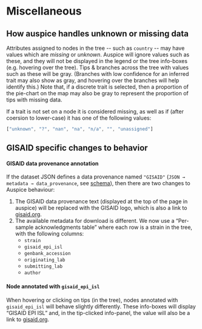 # Miscellaneous


## How auspice handles unknown or missing data

Attributes assigned to nodes in the tree -- such as `country` -- may have values which are _missing_ or _unknown_.
Auspice will ignore values such as these, and they will not be displayed in the legend or the tree info-boxes (e.g. hovering over the tree).
Tips & branches across the tree with values such as these will be gray. (Branches with low confidence for an inferred trait may also show as gray, and hovering over the branches will help identify this.)
Note that, if a discrete trait is selected, then a proportion of the pie-chart on the map may also be gray to represent the proportion of tips with missing data.


If a trait is not set on a node it is considered missing, as well as if (after coersion to lower-case) it has one of the following values:
```js
["unknown", "?", "nan", "na", "n/a", "", "unassigned"]
```

## GISAID specific changes to behavior


#### **GISAID data provenance annotation**
If the dataset JSON defines a data provenance named `"GISAID"` (`JSON → metadata → data_provenance`, see [schema](https://github.com/nextstrain/augur/blob/master/augur/data/schema-export-v2.json)), then there are two changes to Auspice behaviour:
1. The GISAID data provenance text (displayed at the top of the page in auspice) will be replaced with the GISAID logo, which is also a link to [gisaid.org](https://gisaid.org).
2. The available metadata for download is different. We now use a “Per-sample acknowledgments table” where each row is a strain in the tree, with the following columns:
    - `strain`
    - `gisaid_epi_isl`
    - `genbank_accession`
    - `originating_lab`
    - `submitting_lab`
    - `author`

#### **Node annotated with `gisaid_epi_isl`**

When hovering or clicking on tips (in the tree), nodes annotated with `gisaid_epi_isl` will behave slightly differently. These info-boxes will display “GISAID EPI ISL” and, in the tip-clicked info-panel, the value will also be a link to [gisaid.org](https://gisaid.org).

